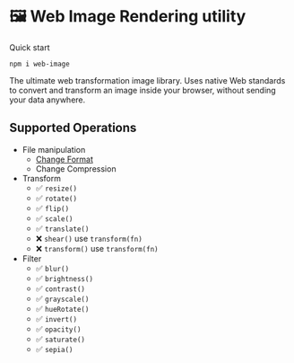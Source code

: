 # 🖼 Web Image Rendering utility

Quick start

```shell
npm i web-image
```

The ultimate web transformation image library. Uses native Web standards to convert and transform an image inside your
browser, without sending your data anywhere.

## Supported Operations

- File manipulation
    - [Change Format](https://developer.mozilla.org/en-US/docs/Web/Media/Guides/Formats/Image_types)
    - Change Compression
- Transform
    - ✅ `resize()`
    - ✅ `rotate()`
    - ✅ `flip()`
    - ✅ `scale()`
    - ✅ `translate()`
    - ❌ `shear()` use `transform(fn)`
    - ❌ `transform()` use `transform(fn)`
- Filter
    - ✅ `blur()`
    - ✅ `brightness()`
    - ✅ `contrast()`
    - ✅ `grayscale()`
    - ✅ `hueRotate()`
    - ✅ `invert()`
    - ✅ `opacity()`
    - ✅ `saturate()`
    - ✅ `sepia()`
